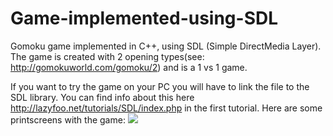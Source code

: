 # Game-implemented-using-SDL
Gomoku game implemented in C++, using SDL (Simple DirectMedia Layer). The game is created with 2 opening types(see: http://gomokuworld.com/gomoku/2) and is a 1 vs 1 game.

If you want to try the game on your PC you will have to link the file to the SDL library. You can find info about this here http://lazyfoo.net/tutorials/SDL/index.php in the first tutorial.
 Here are some printscreens with the game:
 <img src="img/GamePrintscreen-1.png" >
 



